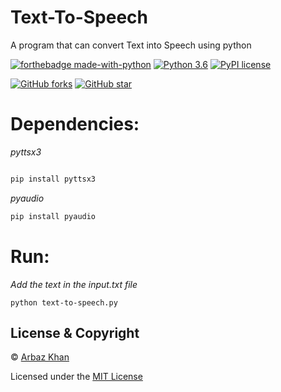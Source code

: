 # Text-To-Speech
A program that can convert Text into Speech using python

[![forthebadge made-with-python](http://ForTheBadge.com/images/badges/made-with-python.svg)](https://www.python.org/)                  [![Python 3.6](https://img.shields.io/badge/python-3.6-blue.svg)](https://www.python.org/downloads/release/python-360/)          [![PyPI license](https://img.shields.io/pypi/l/ansicolortags.svg)](https://pypi.python.org/pypi/ansicolortags/)

 [![GitHub forks](https://img.shields.io/github/forks/arbazkhan4712/Text-To-Speech?style=social)](https://GitHub.com/Naereen/StrapDown.js/network/)                 [![GitHub star](https://img.shields.io/github/stars/arbazkhan4712/Text-To-Speech?style=social)](https://GitHub.com/Naereen/StrapDown.js/network/)


# Dependencies:

*pyttsx3*
```python

pip install pyttsx3
```
*pyaudio*
```python
pip install pyaudio
```


# Run:
*Add the text in the input.txt file*

```
python text-to-speech.py
```

## License & Copyright
© [Arbaz Khan](https://arbazkhan4712.github.io/Contact.html)

Licensed under the [MIT License](LICENSE)

